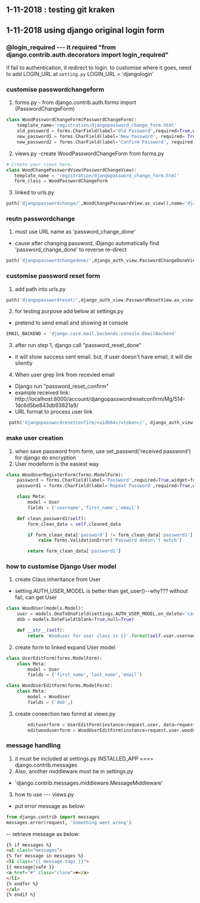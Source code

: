 ## 1-11-2018 : testing git kraken

## 1-11-2018 using django original login form

### @login_required   --- it required "from django.contrib.auth.decorators import login_required"
 if fail to authentication, it redirect to login. to customise where it goes, need to add LOGIN_URL at `setting.py`
 LOGIN_URL = 'djangologin'

### customise passwordchangeform
1. forms.py - from django.contrib.auth.forms import (PasswordChangeForm)
```python
class WoodPasswordChangeForm(PasswordChangeForm):
    template_name='registration/djangopassword_change_form.html'
    old_password = forms.CharField(label='Old Password',required=True,widget=forms.PasswordInput(attrs={'class':'form-control'}))
    new_password1 = forms.CharField(label='New Password', required= True, widget=forms.PasswordInput(attrs={'class' : 'form-control'}))
    new_password2 = forms.CharField(label='Confirm Password', required = True, widget=forms.PasswordInput(attrs={'class' : 'form-control'}))
 ```
 2. views.py -create WoodPasswordChangeForm from forms.py
 ```python
 # Create your views here.
class WoodChangePasswordView(PasswordChangeView):
    template_name = 'registration/djangopassword_change_form.html'
    form_class = WoodPasswordChangeForm


 ```
 3. linked to urls.py
 ```python
 path('djangopasswordchange/',WoodChangePasswordView.as_view(),name='djangopasswordchange'),
 ```

 ### reutn passwordchange
 1. must use URL name as 'password_change_done'
 - cause after changing password, iDjango automatically find 'password_change_done' to reverse re-direct
 ```python
 path('djangopasswordchangedone/',django_auth_view.PasswordChangeDoneView.as_view(template_name='registration/djangopasswordchangedone_form.html'),name='password_change_done'),
 ```

 ### customise password reset form
 1. add path into urls.py
```python
path('djangopasswordreset/',django_auth_view.PasswordResetView.as_view(template_name='registration/djangopasswordreset_form.html'),name='djangopasswordreset'),
```
 2. for testing purpose add below at settings.py
 - pretend to send email and showing at console
 ```python
 EMAIL_BACKEND = 'django.core.mail.backends.console.EmailBackend'
 ```
 
 3. after run step 1, django call "password_reset_done"
 - it will show success sent email. but, if user doesn't have email, it will die silently

 4. When user grep link from recevied email
 - Django run "password_reset_confirm"
 - example received link: http://localhost:8000/account/djangopasswordresetconfirm/Mg/514-1dc6d5be843db93621a9/
 - URL format to process user link
```python
 path('djangopasswordresetconfirm/<uidb64>/<token>/', django_auth_view.PasswordResetConfirmView.as_view(template_name='registration/djangopasswordresetconfirm.html'), name='password_reset_confirm'),
```

### make user creation
1. when save password from form, use set_passwrd('received password') for django do encryption
2. User modeform is the easiest way
```python
class WoodUserRegisterForm(forms.ModelForm):
    password = forms.CharField(label='Password',required=True,widget=forms.PasswordInput(attrs={'class':'form-control'}))
    password1 = forms.CharField(label='Repeat Password',required=True,widget=forms.PasswordInput(attrs={'class':'form-control'}))

    class Meta:
        model = User
        fields = ('username','first_name','email')

    def clean_password1(self):
        form_clean_data = self.cleaned_data

        if form_clean_data['password'] != form_clean_data['password1']:
            raise forms.ValidationError('Password doesn\'t match')

        return form_clean_data['password1']
```

### how to customise Django User model
1. create Class inheritance from User
- setting.AUTH_USER_MODEL is better than get_user()--why??? without fail, can get User
```python
class WoodUser(models.Model):
    user = models.OneToOneField(settings.AUTH_USER_MODEL,on_delete='cascade')
    dob = models.DateField(blank=True,null=True)

    def __str__(self):
        return 'Wooduser for user class is {}'.format(self.user.username)
```
2. create form to linked expand User model
```python
class UserEditForm(forms.ModelForm):
    class Meta:
        model = User
        fields = ('first_name','last_name','email')

class WoodUserEditForm(forms.ModelForm):
    class Meta:
        model = WoodUser
        fields = ('dob',)
```

3. create coneection two formd at views.py
```python
        edituserform = UserEditForm(instance=request.user, data=request.POST)
        editwooduserform = WoodUserEditForm(instance=request.user.wooduser,data=request.POST)
``` 

### message handling
1. it must be included at settings.py INSTALLED_APP ==== django.contrib.messages
2. Also, another middleware must be in settings.py 
- 'django.contrib.messages.middleware.MessageMiddleware'
3. how to use --- views.py 
- put error message as below:
```python
from django.contrib import messages
messages.error(request, 'Something went wrong')
```

-- retrieve message as below:
```html
{% if messages %}
<ul class="messages">
{% for message in messages %}
<li class="{{ message.tags }}">
{{ message|safe }}
<a href="#" class="close">✖</a>
</li>
{% endfor %}
</ul>
{% endif %}
```

